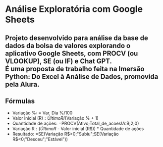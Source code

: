 # Análise Exploratória com Google Sheets

Projeto desenvolvido para análise da base de dados da bolsa de valores explorando o aplicativo Google Sheets, com PROCV (ou VLOOKUP), SE (ou IF) e Chat GPT.  
É uma proposta de trabalho feita na Imersão Python: Do Excel à Análise de Dados, promovida pela Alura.   
---
## Fórmulas  
- Variação %: = Var. Dia %/100
- Valor inicial (R$): Último R$/(Variação % + 1)
- Quantidade de ações: =PROCV(Ativo;Total_de_acoes!A:B;2;0)
- Variação R$: (Último R$ - Valor inicial (R$)) * Quantidade de ações
- Resultado: =SE(Variação R$>0;"Subiu";SE(Variação R$<0;"Desceu";"Estável"))
